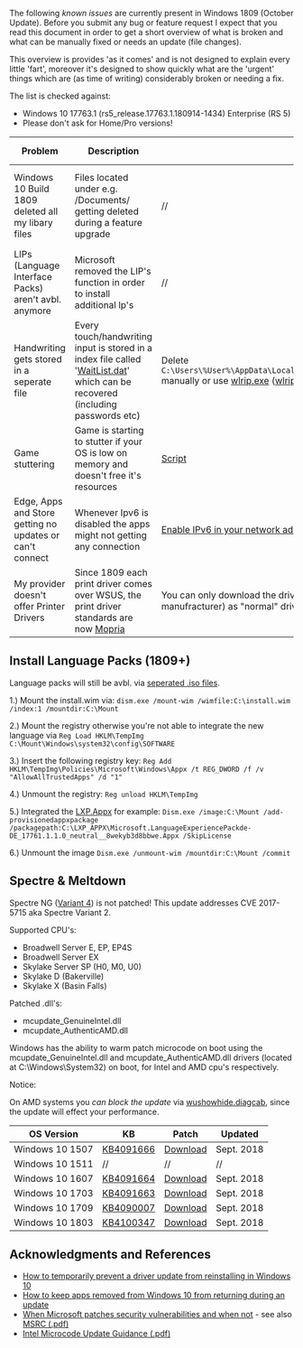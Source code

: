The following _known issues_ are currently present in Windows 1809 (October Update). Before you submit any bug or feature request I expect that you read this document in order to get a short overview of what is broken and what can be manually fixed or needs an update (file changes). 

This overview is provides 'as it comes' and is not designed to explain every little 'fart', moreover it's designed to show quickly what are the 'urgent' things which are (as time of writing) considerably broken or needing a fix.


The list is checked against:
* Windows 10 17763.1 (rs5_release.17763.1.180914-1434) Enterprise (RS 5) 
* Please don't ask for Home/Pro versions!




Problem | Description | Workaround | Fix | Additional Information 
--- | --- | --- | --- | --- |
Windows 10 Build 1809 deleted all my libary files | Files located under e.g. /Documents/ getting deleted during a feature upgrade | // | Not fixable, but you can try to recover your files via e.g. [Recuva](https://www.ccleaner.com/recuva) | Reported over [MS forums](https://answers.microsoft.com/en-us/windows/forum/windows_10-files/windows-10-october-2018-update-version-1809/1a924008-ddba-48db-a96f-7b4bfef9039a)
LIPs (Language Interface Packs) aren't avbl. anymore | Microsoft removed the LIP's function in order to install additional lp's | // | // | LXP (Local Experience Packs) replacing the LIPs 
Handwriting gets stored in a seperate file | Every touch/handwriting input is stored in a index file called '[WaitList.dat](https://b2dfir.blogspot.com/2016/10/touch-screen-lexicon-forensics.html)' which can be recovered (including passwords etc) | Delete `C:\Users\%User%\AppData\Local\Microsoft\InputPersonalization\TextHarvester\WaitList.dat` manually or use [wlrip.exe](https://github.com/B2dfir/wlrip) ([wlrip](https://github.com/B2dfir/wlrip)) | // | MS needs to fix it  
Game stuttering | Game is starting to stutter if your OS is low on memory and doesn't free it's resources | [Script](https://www.reddit.com/r/Windows10/comments/9e1yy4/when_will_the_free_memory_bug_bug_be_fixed/) | Needs confirmation by MS | It's unclear if it's really a 'bug' 
Edge, Apps and Store getting no updates or can't connect | Whenever Ipv6 is disabled the apps might not getting any connection | [Enable IPv6 in your network adapter](https://i.imgur.com/iTiBhqh.png) | // | MS needs to verify and fix it 
My provider doesn't offer Printer Drivers | Since 1809 each print driver comes over WSUS, the print driver standards are now [Mopria](https://mopria.org/de/what-is-mopria) | You can only download the driver online or via Mopria (this is often offered by the manufracturer) as "normal" driver update | // | // | [This is by design](https://techcommunity.microsoft.com/t5/Windows-IT-Pro-Blog/What-s-new-in-printing-in-Windows-10-version-1809/ba-p/267182) 


## Install Language Packs (1809+)

Language packs will still be avbl. via [seperated .iso files](https://www.microsoft.com/de-de/store/collections/localexperiencepacks?rtc=1).

1.) Mount the install.wim via:
`dism.exe /mount-wim /wimfile:C:\install.wim /index:1 /mountdir:C:\Mount`

2.) Mount the registry otherwise you're not able to integrate the new language via 
`Reg Load HKLM\TempImg C:\Mount\Windows\system32\config\SOFTWARE`

3.) Insert the following registry key:
`Reg Add HKLM\TempImg\Policies\Microsoft\Windows\Appx /t REG_DWORD /f /v "AllowAllTrustedApps" /d "1"`

4.) Unmount the registry:
`Reg unload HKLM\TempImg`

5.) Integrated the [LXP.Appx](https://docs.microsoft.com/en-us/powershell/module/dism/add-appxprovisionedpackage?view=win10-ps) for example: 
`Dism.exe /image:C:\Mount /add-provisionedappxpackage /packagepath:C:\LXP_APPX\Microsoft.LanguageExperiencePackde-DE_17761.1.1.0_neutral__8wekyb3d8bbwe.Appx /SkipLicense`

6.) Unmount the image
`Dism.exe /unmount-wim /mountdir:C:\Mount /commit`


## Spectre & Meltdown 


Spectre NG ([Variant 4](https://www.neowin.net/news/spectre-variant-4-disclosed-mitigations-to-result-in-another-performance-hit)) is not patched! This update addresses CVE 2017-5715 aka Spectre Variant 2.

Supported CPU's:

* Broadwell Server E, EP, EP4S
* Broadwell Server EX
* Skylake Server SP (H0, M0, U0)
* Skylake D (Bakerville)
* Skylake X (Basin Falls)

Patched .dll's:

* mcupdate_GenuineIntel.dll
* mcupdate_AuthenticAMD.dll

Windows has the ability to warm patch microcode on boot using the mcupdate_GenuineIntel.dll and mcupdate_AuthenticAMD.dll drivers (located at C:\Windows\System32) on boot, for Intel and AMD cpu's respectively.

Notice:

On AMD systems you _can block the update_ via [wushowhide.diagcab](https://support.microsoft.com/de-de/help/3073930/how-to-temporarily-prevent-a-driver-update-from-reinstalling-in-window), since the update will effect your performance. 

OS Version | KB | Patch | Updated
--- | --- | --- | --- 
Windows 10 1507 | [KB4091666](https://support.microsoft.com/en-us/help/4091666/kb4091666-intel-microcode-updates) | [Download](https://www.catalog.update.microsoft.com/Search.aspx?q=KB4091666) | Sept. 2018 |
Windows 10 1511 | // | // | // |
Windows 10 1607 | [KB4091664](https://support.microsoft.com/en-us/help/4091664/kb4091664-intel-microcode-updates) | [Download](https://www.catalog.update.microsoft.com/Search.aspx?q=KB4091664) | Sept. 2018 |
Windows 10 1703 | [KB4091663](https://support.microsoft.com/en-us/help/4091663/kb4091663-intel-microcode-updates) | [Download](https://www.catalog.update.microsoft.com/Search.aspx?q=KB4091663) | Sept. 2018 |
Windows 10 1709 | [KB4090007](https://support.microsoft.com/en-us/help/4090007/intel-microcode-updates) | [Download](https://www.catalog.update.microsoft.com/Search.aspx?q=KB4090007) | Sept. 2018 |
Windows 10 1803 | [KB4100347](https://support.microsoft.com/en-us/help/4100347/intel-microcode-updates-for-windows-10-version-1803-and-windows-server) | [Download](https://www.catalog.update.microsoft.com/search.aspx?q=4100347) | Sept. 2018 |



## Acknowledgments and References

* [How to temporarily prevent a driver update from reinstalling in Windows 10](https://support.microsoft.com/en-us/help/3073930/how-to-temporarily-prevent-a-driver-update-from-reinstalling-in-window)
* [How to keep apps removed from Windows 10 from returning during an update](https://docs.microsoft.com/en-us/windows/application-management/remove-provisioned-apps-during-update#registry-keys-for-provisioned-apps)
* [When Microsoft patches security vulnerabilities and when not](https://www.microsoft.com/en-us/msrc/windows-security-servicing-criteria?rtc=2) - see also [MSRC (.pdf)](https://query.prod.cms.rt.microsoft.com/cms/api/am/binary/RE2A3xt)
* [Intel Microcode Update Guidance (.pdf)](https://newsroom.intel.com/wp-content/uploads/sites/11/2018/04/microcode-update-guidance.pdf)
